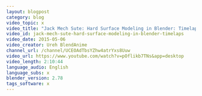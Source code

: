 ```yaml
---
layout: blogpost
category: blog
video_topic: x
video_title: "Jack Mech Sute: Hard Surface Modeling in Blender: Timelaps"
video_id: jack-mech-sute-hard-surface-modeling-in-blender-timelaps
video_date: 2015-05-06
video_creator: Ureh BlendAnime
channel_url: /channel/UCEOAdTbsYZhw4atrYxs8Uuw
video_url: https://www.youtube.com/watch?v=pOflikb7TNs&app=desktop
video_length: 2:10:44
language_audio: English
language_subs: x
blender_version: 2.78
tags_software: x
---
```


